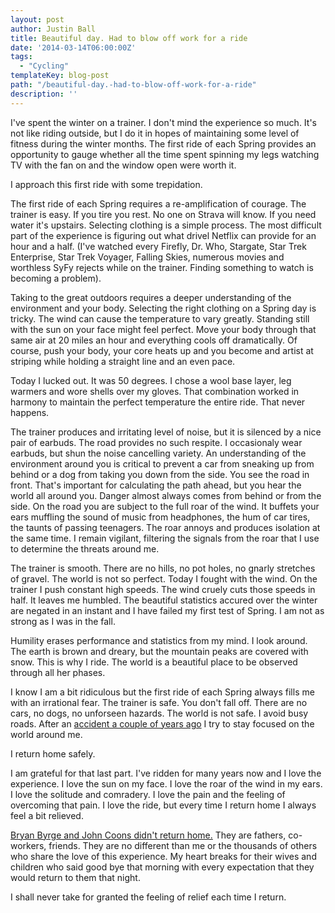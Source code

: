 ```yaml
---
layout: post
author: Justin Ball
title: Beautiful day. Had to blow off work for a ride
date: '2014-03-14T06:00:00Z'
tags:
  - "Cycling"
templateKey: blog-post
path: "/beautiful-day.-had-to-blow-off-work-for-a-ride"
description: ''
---
```


I've spent the winter on a trainer. I don't mind the experience so much. It's not like riding outside, but I do it in hopes of maintaining some level of fitness during the winter months.
The first ride of each Spring provides an opportunity to gauge whether all the time spent spinning my legs watching TV with the fan on and the window open were worth it.

I approach this first ride with some trepidation.

The first ride of each Spring requires a re-amplification of courage. The trainer is easy. If you tire you rest. No one on Strava will know. If you need water it's upstairs. Selecting
clothing is a simple process. The most difficult part of the experience is figuring out what drivel Netflix can provide for an hour and a half.
(I've watched every Firefly, Dr. Who, Stargate, Star Trek Enterprise, Star Trek Voyager, Falling Skies, numerous movies and worthless SyFy rejects while on the trainer. Finding something to watch is becoming a problem).

Taking to the great outdoors requires a deeper understanding of the environment and your body. Selecting the right clothing on a Spring day is tricky. The wind can cause the temperature to vary greatly. Standing still
with the sun on your face might feel perfect. Move your body through that same air at 20 miles an hour and everything cools off dramatically. Of course, push your body, your core heats up and you become and artist
at striping while holding a straight line and an even pace.

Today I lucked out. It was 50 degrees. I chose a wool base layer, leg warmers and wore shells over my gloves. That combination worked in harmony to maintain the perfect temperature the entire ride. That never happens.

The trainer produces and irritating level of noise, but it is silenced by a nice pair of earbuds. The road provides no such respite. I occasionaly wear earbuds, but shun the noise cancelling variety. An understanding
of the environment around you is critical to prevent a car from sneaking up from behind or a dog from taking you down from the side. You see the road in front. That's important for calculating the path ahead,
but you hear the world all around you. Danger almost always comes from behind or from the side. On the road you are subject to the full roar of the wind. It buffets your ears muffling the sound of music from
headphones, the hum of car tires, the taunts of passing teenagers. The roar annoys and produces isolation at the same time. I remain vigilant, filtering the signals from the roar that I use to determine the threats
around me.

The trainer is smooth. There are no hills, no pot holes, no gnarly stretches of gravel. The world is not so perfect. Today I fought with the wind. On the trainer I push constant high speeds. The wind cruely cuts
those speeds in half. It leaves me humbled. The beautiful statistics accured over the winter are negated in an instant and I have failed my first test of Spring. I am not as strong as I was in the fall.

Humility erases performance and statistics from my mind. I look around. The earth is brown and dreary, but the mountain peaks are covered with snow. This is why I ride. The world is a beautiful place to be observed
through all her phases.

I know I am a bit ridiculous but the first ride of each Spring always fills me with an irrational fear. The trainer is safe. You don't fall off. There are no cars, no dogs, no unforseen hazards. The world is not
safe. I avoid busy roads. After an <a href="why-cyclists-shave-their-legs-the-most-disgusting-post-i-will-ever-make">accident a couple of years ago</a> I try to stay focused on the world around me.

I return home safely.

I am grateful for that last part. I've ridden for many years now and I love the experience. I love the sun on my face. I love the roar of the wind in my ears. I love the solitude and comradery. I love the pain and
the feeling of overcoming that pain. I love the ride, but every time I return home I always feel a bit relieved.

<a href="http://www.ksl.com/?sid=29067712&nid=148&title=hundreds-of-cyclists-ride-to-honor-fallen-friends">Bryan Byrge and John Coons didn't return home.</a> They are fathers, co-workers, friends. They are
no different than me or the thousands of others who share the love of this experience. My heart breaks for their wives and children who said good bye that morning with every expectation that they would
return to them that night.

I shall never take for granted the feeling of relief each time I return.
